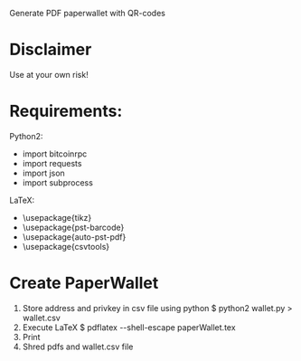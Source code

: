 Generate PDF paperwallet with QR-codes

# Disclaimer #
Use at your own risk!

# Requirements: #
Python2:
* import bitcoinrpc
* import requests
* import json
* import subprocess

LaTeX:
* \usepackage{tikz}
* \usepackage{pst-barcode}
* \usepackage{auto-pst-pdf}
* \usepackage{csvtools}

# Create PaperWallet #
1. Store address and privkey in csv file using python
	$ python2 wallet.py > wallet.csv
2. Execute LaTeX
	$ pdflatex --shell-escape paperWallet.tex
3. Print
4. Shred pdfs and wallet.csv file
